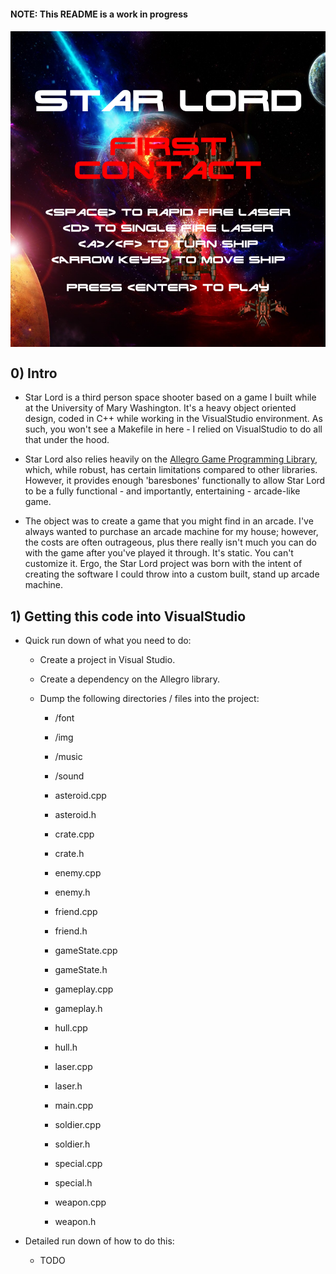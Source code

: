 <head>
	<link rel="stylesheet" type="text/css" href="./util/mdstyle.css">
</head>

<h4>NOTE: This README is a work in progress<h4>

<img src="./img/titleScreen.PNG" title="Title Screen" alt="Star Lord Title Screen" align="middle" />

<h2>0) Intro</h2>

+ Star Lord is a third person space shooter based on a game I built while at the University of Mary Washington. It's a heavy object oriented design, coded in C++ while working in the VisualStudio environment. As such, you won't see a Makefile in here - I relied on VisualStudio to do all that under the hood. 

+ Star Lord also relies heavily on the <a href="liballeg.org">Allegro Game Programming Library</a>, which, while robust, has certain limitations compared to other libraries. However, it provides enough 'baresbones' functionally to allow Star Lord to be a fully functional - and importantly, entertaining - arcade-like game.

+ The object was to create a game that you might find in an arcade. I've always wanted to purchase an arcade machine for my house; however, the costs are often outrageous, plus there really isn't much you can do with the game after you've played it through. It's static. You can't customize it. Ergo, the Star Lord project was born with the intent of creating the software I could throw into a custom built, stand up arcade machine. 

<h2>1) Getting this code into VisualStudio</h2>

+ Quick run down of what you need to do:

	+ Create a project in Visual Studio. 

	+ Create a dependency on the Allegro library. 

	+ Dump the following directories / files into the project:

		+ /font
		+ /img
		+ /music
		+ /sound

		+ asteroid.cpp
		+ asteroid.h
		+ crate.cpp
		+ crate.h
		+ enemy.cpp
		+ enemy.h
		+ friend.cpp
		+ friend.h
		+ gameState.cpp
		+ gameState.h
		+ gameplay.cpp
		+ gameplay.h
		+ hull.cpp
		+ hull.h
		+ laser.cpp
		+ laser.h
		+ main.cpp
		+ soldier.cpp
		+ soldier.h
		+ special.cpp
		+ special.h
		+ weapon.cpp
		+ weapon.h

+ Detailed run down of how to do this:

	+ TODO 

